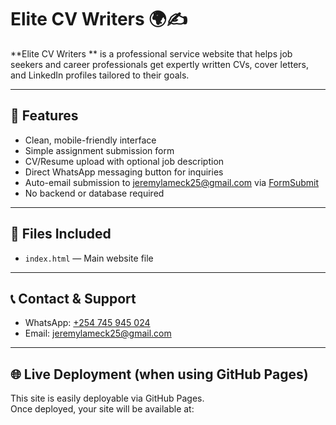 # Elite CV Writers  🌍✍️

**Elite CV Writers ** is a professional service website that helps job seekers and career professionals get expertly written CVs, cover letters, and LinkedIn profiles tailored to their goals.

---

## 🚀 Features

- Clean, mobile-friendly interface
- Simple assignment submission form
- CV/Resume upload with optional job description
- Direct WhatsApp messaging button for inquiries
- Auto-email submission to jeremylameck25@gmail.com via [FormSubmit](https://formsubmit.co)
- No backend or database required

---

## 📁 Files Included

- `index.html` — Main website file

---

## 📞 Contact & Support

- WhatsApp: [+254 745 945 024](https://wa.me/254745945024)
- Email: jeremylameck25@gmail.com

---

## 🌐 Live Deployment (when using GitHub Pages)

This site is easily deployable via GitHub Pages.  
Once deployed, your site will be available at:
